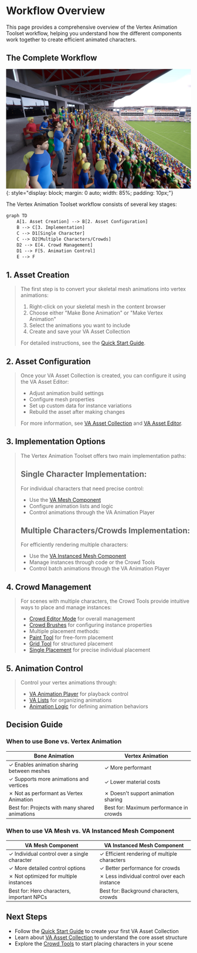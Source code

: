# Workflow Overview

This page provides a comprehensive overview of the Vertex Animation Toolset workflow, helping you understand how the different components work together to create efficient animated characters.

## The Complete Workflow

![Workflow Overview](assets/Crowd_01.jpg){: style="display: block; margin: 0 auto; width: 85%; padding: 10px;"}

The Vertex Animation Toolset workflow consists of several key stages:

```mermaid
graph TD
    A[1. Asset Creation] --> B[2. Asset Configuration]
    B --> C[3. Implementation]
    C --> D1[Single Character]
    C --> D2[Multiple Characters/Crowds]
    D2 --> E[4. Crowd Management]
    D1 --> F[5. Animation Control]
    E --> F
```

## 1. Asset Creation

> The first step is to convert your skeletal mesh animations into vertex animations:
>
> 1. Right-click on your skeletal mesh in the content browser
> 2. Choose either "Make Bone Animation" or "Make Vertex Animation"
> 3. Select the animations you want to include
> 4. Create and save your VA Asset Collection
>
> For detailed instructions, see the [Quick Start Guide](quick-start.md).

## 2. Asset Configuration

> Once your VA Asset Collection is created, you can configure it using the VA Asset Editor:
>
> - Adjust animation build settings
> - Configure mesh properties
> - Set up custom data for instance variations
> - Rebuild the asset after making changes
>
> For more information, see [VA Asset Collection](va-asset-collection.md) and [VA Asset Editor](va-asset-editor.md).

## 3. Implementation Options

> The Vertex Animation Toolset offers two main implementation paths:
>
> ## Single Character Implementation:
>
> For individual characters that need precise control:
>
> - Use the [VA Mesh Component](vertex-anim-mesh-component.md)
> - Configure animation lists and logic
> - Control animations through the VA Animation Player
>
> ## Multiple Characters/Crowds Implementation:
>
> For efficiently rendering multiple characters:
>
> - Use the [VA Instanced Mesh Component](vertex-anim-instanced-mesh-component.md)
> - Manage instances through code or the Crowd Tools
> - Control batch animations through the VA Animation Player

## 4. Crowd Management

> For scenes with multiple characters, the Crowd Tools provide intuitive ways to place and manage instances:
>
> - [Crowd Editor Mode](crowd-tools-editor-mode.md) for overall management
> - [Crowd Brushes](crowd-brushes.md) for configuring instance properties
> - Multiple placement methods:
>  - [Paint Tool](crowd-tools-paint.md) for free-form placement
>  - [Grid Tool](crowd-tools-grid.md) for structured placement
>  - [Single Placement](crowd-tools-single.md) for precise individual placement

## 5. Animation Control

> Control your vertex animations through:
>
> - [VA Animation Player](va-animation-player.md) for playback control
> - [VA Lists](vertex-anim-lists.md) for organizing animations
> - [Animation Logic](animation-logic.md) for defining animation behaviors

## Decision Guide

### When to use Bone vs. Vertex Animation

| Bone Animation | Vertex Animation |
|----------------|------------------|
| ✓ Enables animation sharing between meshes | ✓ More performant |
| ✓ Supports more animations and vertices | ✓ Lower material costs |
| ✗ Not as performant as Vertex Animation | ✗ Doesn't support animation sharing |
| Best for: Projects with many shared animations | Best for: Maximum performance in crowds |

### When to use VA Mesh vs. VA Instanced Mesh Component

| VA Mesh Component | VA Instanced Mesh Component |
|-------------------|----------------------------|
| ✓ Individual control over a single character | ✓ Efficient rendering of multiple characters |
| ✓ More detailed control options | ✓ Better performance for crowds |
| ✗ Not optimized for multiple instances | ✗ Less individual control over each instance |
| Best for: Hero characters, important NPCs | Best for: Background characters, crowds |

## Next Steps

- Follow the [Quick Start Guide](quick-start.md) to create your first VA Asset Collection
- Learn about [VA Asset Collection](va-asset-collection.md) to understand the core asset structure
- Explore the [Crowd Tools](crowd-tools-editor-mode.md) to start placing characters in your scene
